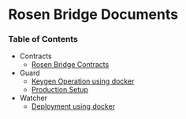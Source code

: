 # Rosen Bridge Documents

### Table of Contents

* Contracts
  * [Rosen Bridge Contracts](readme/rosen/contracts/contract.md)
* Guard
  * [Keygen Operation using docker](readme/guard/keygen-docker.md)
  * [Production Setup](readme/guard/setup.md)
* Watcher
  * [Deployment using docker](readme/watcher/deploy-docker.md)
